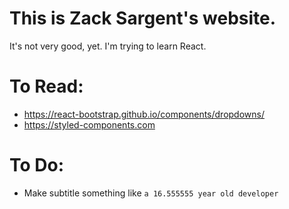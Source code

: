 # This is Zack Sargent's website.

It's not very good, yet.
I'm trying to learn React.

# To Read:

 - https://react-bootstrap.github.io/components/dropdowns/
 - https://styled-components.com

# To Do:

 - Make subtitle something like `a 16.555555 year old developer`